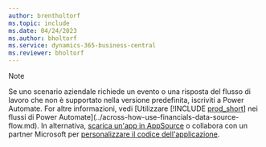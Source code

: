 ```yaml
---
author: brentholtorf
ms.topic: include
ms.date: 04/24/2023
ms.author: bholtorf
ms.service: dynamics-365-business-central
ms.reviewer: bholtorf
---
```


> [!NOTE]
> Se uno scenario aziendale richiede un evento o una risposta del flusso di lavoro che non è supportato nella versione predefinita, iscriviti a Power Automate. For altre informazioni, vedi [Utilizzare [!INCLUDE [prod_short](prod_short.md)] nei flussi di Power Automate](../across-how-use-financials-data-source-flow.md). In alternativa, [scarica un'app in AppSource](https://go.microsoft.com/fwlink/?linkid=2081646) o collabora con un partner Microsoft per [personalizzare il codice dell'applicazione](/dynamics365/business-central/dev-itpro/developer/devenv-walkthrough-workflow-events-responses).

